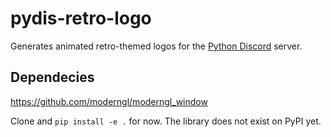 # pydis-retro-logo

Generates animated retro-themed logos for the [Python Discord](https://pythondiscord.com/)
server.

## Dependecies

https://github.com/moderngl/moderngl_window

Clone and `pip install -e .` for now. The library does not exist on PyPI yet.
